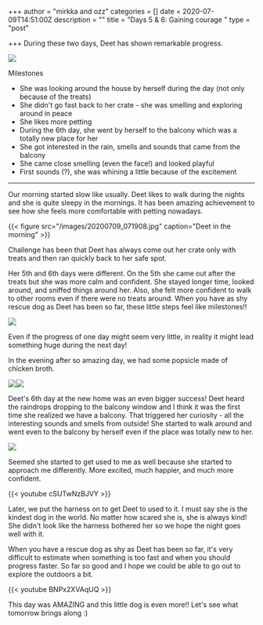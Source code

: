 +++
author = "mirkka and ozz"
categories = []
date = 2020-07-09T14:51:00Z
description = ""
title = "Days 5 & 6: Gaining courage "
type = "post"

+++
During these two days, Deet has shown remarkable progress.

![](/images/20200709_194320.jpg)

Milestones

* She was looking around the house by herself during the day (not only because of the treats)
* She didn't go fast back to her crate - she was smelling and exploring around in peace
* She likes more petting
* During the 6th day, she went by herself to the balcony which was a totally new place for her
* She got interested in the rain, smells and sounds that came from the balcony
* She came close smelling (even the face!) and looked playful
* First sounds (?), she was whining a little because of the excitement

***

Our morning started slow like usually. Deet likes to walk during the nights and she is quite sleepy in the mornings. It has been amazing achievement to see how she feels more comfortable with petting nowadays.

{{< figure src="/images/20200709_071908.jpg" caption="Deet in the morning" >}}

Challenge has been that Deet has always come out her crate only with treats and then ran quickly back to her safe spot.

Her 5th and 6th days were different. On the 5th she came out after the treats but she was more calm and confident. She stayed longer time, looked around, and sniffed things around her. Also, she felt more confident to walk to other rooms even if there were no treats around. When you have as shy rescue dog as Deet has been so far, these little steps feel like milestones!!

![](/images/whatsapp-image-2020-07-10-at-09-58-03.jpeg)

Even if the progress of one day might seem very little, in reality it might lead something huge during the next day!

In the evening after so amazing day, we had some popsicle made of chicken broth.

![](/images/20200708_201108.jpg)![](/images/20200708_200317.jpg)

Deet's 6th day at the new home was an even bigger success! Deet heard the raindrops dropping to the balcony window and I think it was the first time she realized we have a balcony. That triggered her curiosity - all the interesting sounds and smells from outside! She started to walk around and went even to the balcony by herself even if the place was totally new to her.

![](/images/whatsapp-image-2020-07-09-at-18-02-22.jpeg)

Seemed she started to get used to me as well because she started to approach me differently. More excited, much happier, and much more confident.

{{< youtube cSUTwNzBJVY >}}

Later, we put the harness on to get Deet to used to it. I must say she is the kindest dog in the world. No matter how scared she is, she is always kind! She didn't look like the harness bothered her so we hope the night goes well with it.

When you have a rescue dog as shy as Deet has been so far, it's very difficult to estimate when something is too fast and when you should progress faster. So far so good and I hope we could be able to go out to explore the outdoors a bit.

{{< youtube BNPx2XVAqUQ >}}

This day was AMAZING and this little dog is even more!! Let's see what tomorrow brings along :)